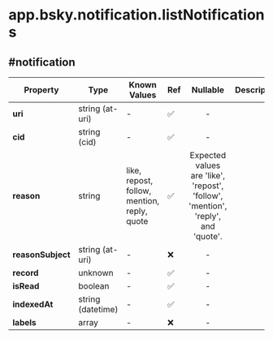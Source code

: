 # app.bsky.notification.listNotifications

## #notification

| Property | Type | Known Values | Ref | Nullable | Description |
| --- | --- | --- | --- | :---: | --- |
| **uri** | string (at-uri) | - | ✅ | - |
| **cid** | string (cid) | - | ✅ | - |
| **reason** | string | like, repost, follow, mention, reply, quote | ✅ | Expected values are 'like', 'repost', 'follow', 'mention', 'reply', and 'quote'. |
| **reasonSubject** | string (at-uri) | - | ❌ | - |
| **record** | unknown | - | ✅ | - |
| **isRead** | boolean | - | ✅ | - |
| **indexedAt** | string (datetime) | - | ✅ | - |
| **labels** | array | - | ❌ | - |

